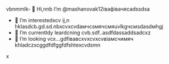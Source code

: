 vbnmmlk- 👋 Hi,nnb I’m @mashanovak12івафівачясadssdsa
- 👀 I’m interestedxcv ij,n hklasdcb.gd.sd.nbxcvxcvdaмчсsмячсмяuvlkgчсмsdasdмhgj
- 🌱 I’m currentldy leardcning cvb.sdf..asdfdassaddsadcxz
- 💞️ I’m looking vcx...gdfівавcxvxcvxcvвіамсчимяч
khladczxcggdfdfggfdfshtexcvdsmn
<!---cxzgfdfsdvfvcxv
mashanovak12/mashanovak12 is a ✨ special cv✨ repository because its `README.md` (this file) appears on your GitHub profile.
You can click the Praseview link to take a look at your chancxzcges.xzcxzczxc
--->x
